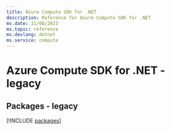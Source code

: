```yaml
---
title: Azure Compute SDK for .NET
description: Reference for Azure Compute SDK for .NET
ms.date: 11/08/2023
ms.topic: reference
ms.devlang: dotnet
ms.service: compute
---
```

# Azure Compute SDK for .NET - legacy
## Packages - legacy
[!INCLUDE [packages](compute-index.md)]